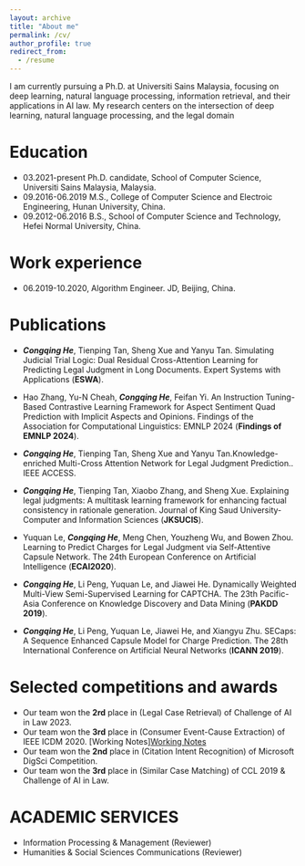 ```yaml
---
layout: archive
title: "About me"
permalink: /cv/
author_profile: true
redirect_from:
  - /resume
---
```


I am currently pursuing a Ph.D. at Universiti Sains Malaysia, focusing on deep learning, natural language processing, information retrieval, and their applications in AI law. My research centers on the intersection of deep learning, natural language processing, and the legal domain


Education
======
* 03.2021-present Ph.D. candidate, School of Computer Science, Universiti Sains Malaysia, Malaysia.
* 09.2016-06.2019 M.S.,  College of Computer Science and Electroic Engineering, Hunan University, China.
* 09.2012-06.2016 B.S., School of Computer Science and Technology, Hefei Normal University, China.

Work experience
======
* 06.2019-10.2020, Algorithm Engineer. JD, Beijing, China.


Publications
======
* ***Congqing He***, Tienping Tan, Sheng Xue and Yanyu Tan. Simulating Judicial Trial Logic: Dual Residual Cross-Attention Learning for Predicting Legal Judgment in Long Documents.  Expert Systems with Applications (**ESWA**). 

* Hao Zhang, Yu-N Cheah, ***Congqing He***, Feifan Yi. An Instruction Tuning-Based Contrastive Learning Framework for Aspect Sentiment Quad Prediction with Implicit Aspects and Opinions.  Findings of the Association for Computational Linguistics: EMNLP 2024 (**Findings of EMNLP 2024**). 

* ***Congqing He***, Tienping Tan, Sheng Xue and Yanyu Tan.Knowledge-enriched Multi-Cross Attention Network for Legal Judgment Prediction..  IEEE ACCESS. 

* ***Congqing He***,  Tienping Tan, Xiaobo Zhang, and Sheng Xue. Explaining legal judgments: A multitask learning framework for enhancing factual consistency in rationale generation.  Journal of King Saud University-Computer and Information Sciences (**JKSUCIS**). 

* Yuquan Le, ***Congqing He***, Meng Chen, Youzheng Wu, and Bowen Zhou.  Learning to Predict Charges for Legal Judgment via Self-Attentive Capsule Network.  The 24th European Conference on Artificial Intelligence (**ECAI2020**). 

* ***Congqing He***, Li Peng, Yuquan Le, and Jiawei He. Dynamically Weighted Multi-View Semi-Supervised Learning for CAPTCHA.  The 23th  Pacific-Asia Conference on Knowledge Discovery and Data Mining (**PAKDD 2019**). 

* ***Congqing He***,  Li Peng, Yuquan Le, Jiawei He, and Xiangyu Zhu. SECaps: A Sequence Enhanced Capsule Model for Charge Prediction.  The 28th International Conference on Artificial Neural Networks (**ICANN 2019**). 


Selected competitions and awards
======
* Our team won the **2rd** place in  (Legal Case Retrieval) of Challenge of AI in Law 2023. 
* Our team won the **3rd** place in  (Consumer Event-Cause Extraction) of IEEE ICDM 2020. [Working Notes][Working Notes](https://arxiv.org/abs/2110.15722)
* Our team won the **2nd** place in  (Citation Intent Recognition) of Microsoft DigSci Competition. 
* Our team won the **3rd** place in  (Similar Case Matching) of CCL 2019 & Challenge of AI in Law. 


  
ACADEMIC SERVICES
======
* Information Processing & Management (Reviewer)
* Humanities & Social Sciences Communications (Reviewer)